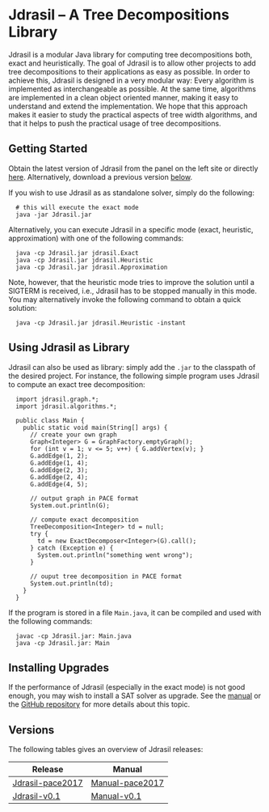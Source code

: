 # Jdrasil – A Tree Decompositions Library

Jdrasil is a modular Java library for computing tree
decompositions both, exact and heuristically. The goal of Jdrasil is
to allow other projects to add tree decompositions to their
applications as easy as possible. In order to achieve this, Jdrasil
is designed in a very modular way: Every algorithm is implemented as
interchangeable as possible. At the same time, algorithms are
implemented in a clean object oriented manner, making it easy to
understand and extend the implementation. We hope that this approach
makes it easier to study the practical aspects of tree width
algorithms, and that it helps to push the practical usage of tree
decompositions.

## Getting Started
Obtain the latest version of Jdrasil from the panel on the left
site or directly [here](current/Jdrasil.jar). Alternatively, download a previous version
[below](#versions).

If you wish to use Jdrasil as
as standalone solver, simply do the following:
```
  # this will execute the exact mode
  java -jar Jdrasil.jar
```
Alternatively, you can execute Jdrasil in a specific mode (exact, heuristic, approximation)
with one of the following commands:
```
  java -cp Jdrasil.jar jdrasil.Exact
  java -cp Jdrasil.jar jdrasil.Heuristic
  java -cp Jdrasil.jar jdrasil.Approximation
```
Note, however, that the heuristic mode tries to improve the solution
until a SIGTERM is received, i.e., Jdrasil has to be stopped
manually in this mode. You may alternatively invoke the following command to obtain a quick solution:
```
  java -cp Jdrasil.jar jdrasil.Heuristic -instant
```
## Using Jdrasil as Library
Jdrasil can also be used as
library: simply add the `.jar` to the classpath of the desired
project. For instance, the following simple program uses Jdrasil to
compute an exact tree decomposition:
```
  import jdrasil.graph.*;
  import jdrasil.algorithms.*;

  public class Main {
    public static void main(String[] args) {
      // create your own graph
      Graph<Integer> G = GraphFactory.emptyGraph();
      for (int v = 1; v <= 5; v++) { G.addVertex(v); }
      G.addEdge(1, 2);
      G.addEdge(1, 4);
      G.addEdge(2, 3);
      G.addEdge(2, 4);
      G.addEdge(4, 5);

      // output graph in PACE format
      System.out.println(G);
      
      // compute exact decomposition
      TreeDecomposition<Integer> td = null;
      try {
        td = new ExactDecomposer<Integer>(G).call();
      } catch (Exception e) {
        System.out.println("something went wrong");
      }

      // ouput tree decomposition in PACE format
      System.out.println(td);
    }
  }
```
If the program is stored in a file `Main.java`, it can be
compiled and used with the following commands:
```
  javac -cp Jdrasil.jar: Main.java
  java -cp Jdrasil.jar: Main
```
## Installing Upgrades
If the performance of Jdrasil (especially in the exact mode) is not good enough, you may wish to install a SAT solver as upgrade. See the [manual](current/manual.pdf) or the [GitHub repository](https://github.com/maxbannach/Jdrasil) for more details about this topic.
## Versions
The following tables gives an overview of Jdrasil releases:

Release | Manual
------- | ------
[Jdrasil-pace2017](http://maxbannach.github.io/Jdrasil/snapshots/Jdrasil-pace2017.jar) | [Manual-pace2017](http://maxbannach.github.io/Jdrasil/manual/manual-pace2017.pdf)
[Jdrasil-v0.1](http://maxbannach.github.io/Jdrasil/snapshots/Jdrasil-v0.1.jar) | [Manual-v0.1](http://maxbannach.github.io/Jdrasil/manual/manual-v0.1.pdf)

